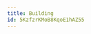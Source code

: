 ```yaml
---
title: Building
id: 5KzfzrKMoB8KqoE1hAZ55
---
```


<link-bookmark href="" title=""></link-bookmark>
